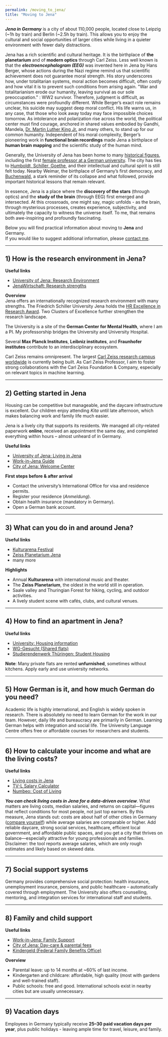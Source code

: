 ```yaml
---
permalink: /moving_to_jena/
title: "Moving to Jena"
---
```


***Jena in Germany*** is a city of about 110,000 people, located close to Leipzig (~1h by train) and Berlin (~2.5h by train). This allows you to enjoy the cultural and social opportunities of larger cities while living in a quieter environment with fewer daily distractions.  

Jena has a rich scientific and cultural heritage. It is the birthplace of **the planetarium** and of **modern optics** through Carl Zeiss. Less well known is that the ***electroencephalogram (EEG)*** was invented here in Jena by Hans Berger, whose actions during the Nazi regime remind us that scientific achievement does not guarantee moral strength. His story underscores how, under totalitarian systems, moral action becomes difficult, often costly and how vital it is to prevent such conditions from arising again. "War and totalitarianism erode our humanity, leaving survival as our sole preoccupation." : WW2 survivor. Therefore, judgment is difficult, as circumstances were profoundly different. While Berger’s exact role remains unclear, his suicide may suggest deep moral conflict. His life warns us, in any case, that those who look away today may face impossible choices tomorrow. As intolerance and polarization rise across the world, the political center must find courage, anchored in shared values embodied by Gandhi, Mandela, [Dr. Martin Luther King Jr.](https://www.youtube.com/watch?v=vdE4wHX_5fI) and many others, to stand up for our common humanity. Independent of his moral complexity, Berger’s pioneering work in **functional brain recordings** made Jena a birthplace of **human brain mapping** and the scientific study of the human mind.

Generally, the University of Jena has been home to many [historical figures](https://www.uni-jena.de/en/109868/famous-university-teachers-and-students-from-the-history-of-the-university-of-jena-selection), including the first [female professor at a German university](https://www.uni-jena.de/en/213543/the-first-female-professor-at-a-german-university). The city has ties to [Humboldt, Schiller, Goethe](https://communities.springernature.com/posts/humboldt-s-living-legacy-in-jena-germany), and their intellectual and cultural spirit is still felt today. Nearby Weimar, the birthplace of Germany’s first democracy, and [Buchenwald](https://www.buchenwald.de/en/geschichte/chronologie/konzentrationslager), a stark reminder of its collapse and what followed, provide important historical lessons that remain relevant.  

In essence, Jena is a place where the **discovery of the stars** (through optics) and the **study of the brain** (through EEG) first emerged and intersected. At this crossroads, one might say, magic unfolds - as the brain, through mysterious processes, creates experience, subjectivity, and ultimately the capacity to witness the universe itself. To me, that remains both awe-inspiring and profoundly fascinating.

Below you will find practical information about moving to **Jena** and Germany.  
If you would like to suggest additional information, please [contact me](mailto:dr.thomas.wolfers@gmail.com).

---

## 1) How is the research environment in Jena?

**Useful links**  
- [University of Jena: Research Environment](https://www.jenaversum.de/jenaversum/research/?lang=en)  
- [JenaWirtschaft: Research strengths](https://www.jenawirtschaft.de/en/location/research/)

**Overview**  
Jena offers an internationally recognized research environment with many strengths. The Friedrich Schiller University Jena holds the [HR Excellence in Research Award](https://www.uni-jena.de/en/243628/hr-excellence-in-research-award). Two Clusters of Excellence further strengthen the research landscape.  

The University is a site of the **German Center for Mental Health**, where I am a PI. My professorship bridges the University and University Hospital.  

Several **Max Planck Institutes**, **Leibniz institutes**, and **Fraunhofer institutes** contribute to an interdisciplinary ecosystem.  

Carl Zeiss remains omnipresent. The largest [Carl Zeiss research campus worldwide](https://www.zeiss.de/corporate/ueber-zeiss/gegenwart/daten-fakten/zeiss-standorte/jena.html) is currently being built. As Carl Zeiss Professor, I aim to foster strong collaborations with the Carl Zeiss Foundation & Company, especially on relevant topics in machine learning.  

---

## 2) Getting started in Jena

Housing can be competitive but manageable, and the daycare infrastructure is excellent. Our children enjoy attending *Kita* until late afternoon, which makes balancing work and family life much easier.  

Jena is a lively city that supports its residents. We managed all city-related paperwork **online**, received an appointment the same day, and completed everything within hours – almost unheard of in Germany.  

**Useful links**  
- [University of Jena: Living in Jena](https://www.uni-jena.de/en/1965/living-in-jena) 
- [Work-in-Jena Guide](https://www.work-in-jena.de/en/living-in-jena/)  
- [City of Jena: Welcome Center](https://neu.jena.de/en/node/51) 

**First steps before & after arrival**  
- Contact the university’s International Office for visa and residence permits.
- Register your residence (*Anmeldung*).  
- Obtain health insurance (mandatory in Germany).  
- Open a German bank account.  

---

## 3) What can you do in and around Jena?

**Useful links**  
- [Kulturarena Festival](https://de.wikipedia.org/wiki/Kulturarena)  
- [Zeiss Planetarium Jena](https://planetarium-jena.de/)  
- many more

**Highlights**  
- Annual **Kulturarena** with international music and theater.  
- The **Zeiss Planetarium**, the oldest in the world still in operation.  
- Saale valley and Thuringian Forest for hiking, cycling, and outdoor activities.  
- A lively student scene with cafés, clubs, and cultural venues.  

---

## 4) How to find an apartment in Jena?

**Useful links**  
- [University: Housing information](https://www.uni-jena.de/en/59378/finding-an-accomodation-in-jena)  
- [WG-Gesucht (Shared flats)](https://www.wg-gesucht.de/en/)  
- [Studierendenwerk Thüringen: Student Housing](https://www.stw-thueringen.de/en/housing/)  

**Note**: Many private flats are rented **unfurnished**, sometimes without kitchens. Apply early and use university networks.  

---

## 5) How German is it, and how much German do you need?

Academic life is highly international, and English is widely spoken in research. There is absolutely no need to learn German for the work in our team. However, daily life and bureaucracy are primarily in German. Learning German helps with integration and social life. The University Language Centre offers free or affordable courses for researchers and students.  

---

## 6) How to calculate your income and what are the living costs? 

**Useful links**
- [Living costs in Jena](https://livingcost.org/cost)  
- [TV-L Salary Calculator](https://oeffentlicher-dienst.info/c/t/rechner/tv-l/west?id=tv-l-2025)  
- [Numbeo: Cost of Living](https://www.numbeo.com/cost-of-living)
  
***You can check living costs in Jena for a data-driven overview***. What matters are living costs, median salaries, and returns on capital—figures that reflect conditions for most people, not just top earners. By this measure, Jena stands out: costs are about half of other cities in Germany ([compare yourself](https://livingcost.org/cost)) while average salaries are comparable or higher. Add reliable daycare, strong social services, healthcare, efficient local government, and affordable public spaces, and you get a city that thrives on balance—especially attractive for young professionals and families. Disclaimer: the tool reports average salaries, which are only rough estimates and likely based on skewed data.

---

## 7) Social support systems

Germany provides comprehensive social protection: health insurance, unemployment insurance, pensions, and public healthcare – automatically covered through employment. The University also offers counselling, mentoring, and integration services for international staff and students.  

---

## 8) Family and child support

**Useful links**  
- [Work-in-Jena: Family Support](https://www.work-in-jena.de/en/living-in-jena/family/)  
- [City of Jena: Day-care & parental fees](https://service.jena.de/en/day-care-fees-and-parental-fee-calculation)  
- [Kindergeld (Federal Family Benefits Office)](https://www.arbeitsagentur.de/familie-und-kinder/kindergeld)  

**Overview**  
- Parental leave: up to 14 months at ~60% of last income.  
- Kindergarten and childcare: affordable, high quality (most with gardens and well-trained staff).  
- Public schools: free and good. International schools exist in nearby cities but are usually unnecessary.  

---

## 9) Vacation days

Employees in Germany typically receive **25–30 paid vacation days per year**, plus public holidays - leaving ample time for travel, leisure, and family.  
